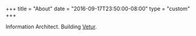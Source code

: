 +++
title = "About"
date = "2016-09-17T23:50:00-08:00"
type = "custom"
+++

Information Architect. Building [Vetur](https://github.com/octref/vetur).